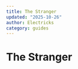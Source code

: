 ```yaml
---
title: The Stranger
updated: "2025-10-26"
author: Electricks
category: guides
---
```


# The Stranger

